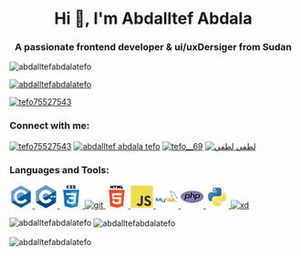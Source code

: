 <h1 align="center">Hi 👋, I'm Abdalltef Abdala</h1>
<h3 align="center">A passionate frontend developer & ui/uxDersiger from Sudan</h3>

<p align="left"> <img src="https://komarev.com/ghpvc/?username=abdalltefabdalatefo&label=Profile%20views&color=0e75b6&style=flat" alt="abdalltefabdalatefo" /> </p>

<p align="left"> <a href="https://github.com/ryo-ma/github-profile-trophy"><img src="https://github-profile-trophy.vercel.app/?username=abdalltefabdalatefo" alt="abdalltefabdalatefo" /></a> </p>

<p align="left"> <a href="https://twitter.com/tefo75527543" target="blank"><img src="https://img.shields.io/twitter/follow/tefo75527543?logo=twitter&style=for-the-badge" alt="tefo75527543" /></a> </p>

<h3 align="left">Connect with me:</h3>
<p align="left">
<a href="https://twitter.com/tefo75527543" target="blank"><img align="center" src="https://raw.githubusercontent.com/rahuldkjain/github-profile-readme-generator/master/src/images/icons/Social/twitter.svg" alt="tefo75527543" height="30" width="40" /></a>
<a href="https://fb.com/abdalltef abdala tefo" target="blank"><img align="center" src="https://raw.githubusercontent.com/rahuldkjain/github-profile-readme-generator/master/src/images/icons/Social/facebook.svg" alt="abdalltef abdala tefo" height="30" width="40" /></a>
<a href="https://instagram.com/tefo__69" target="blank"><img align="center" src="https://raw.githubusercontent.com/rahuldkjain/github-profile-readme-generator/master/src/images/icons/Social/instagram.svg" alt="tefo__69" height="30" width="40" /></a>
<a href="https://www.youtube.com/c/لطفي لطفي" target="blank"><img align="center" src="https://raw.githubusercontent.com/rahuldkjain/github-profile-readme-generator/master/src/images/icons/Social/youtube.svg" alt="لطفي لطفي" height="30" width="40" /></a>
</p>

<h3 align="left">Languages and Tools:</h3>
<p align="left"> <a href="https://www.cprogramming.com/" target="_blank" rel="noreferrer"> <img src="https://raw.githubusercontent.com/devicons/devicon/master/icons/c/c-original.svg" alt="c" width="40" height="40"/> </a> <a href="https://www.w3schools.com/cpp/" target="_blank" rel="noreferrer"> <img src="https://raw.githubusercontent.com/devicons/devicon/master/icons/cplusplus/cplusplus-original.svg" alt="cplusplus" width="40" height="40"/> </a> <a href="https://www.w3schools.com/css/" target="_blank" rel="noreferrer"> <img src="https://raw.githubusercontent.com/devicons/devicon/master/icons/css3/css3-original-wordmark.svg" alt="css3" width="40" height="40"/> </a> <a href="https://git-scm.com/" target="_blank" rel="noreferrer"> <img src="https://www.vectorlogo.zone/logos/git-scm/git-scm-icon.svg" alt="git" width="40" height="40"/> </a> <a href="https://www.w3.org/html/" target="_blank" rel="noreferrer"> <img src="https://raw.githubusercontent.com/devicons/devicon/master/icons/html5/html5-original-wordmark.svg" alt="html5" width="40" height="40"/> </a> <a href="https://developer.mozilla.org/en-US/docs/Web/JavaScript" target="_blank" rel="noreferrer"> <img src="https://raw.githubusercontent.com/devicons/devicon/master/icons/javascript/javascript-original.svg" alt="javascript" width="40" height="40"/> </a> <a href="https://www.mysql.com/" target="_blank" rel="noreferrer"> <img src="https://raw.githubusercontent.com/devicons/devicon/master/icons/mysql/mysql-original-wordmark.svg" alt="mysql" width="40" height="40"/> </a> <a href="https://www.php.net" target="_blank" rel="noreferrer"> <img src="https://raw.githubusercontent.com/devicons/devicon/master/icons/php/php-original.svg" alt="php" width="40" height="40"/> </a> <a href="https://www.python.org" target="_blank" rel="noreferrer"> <img src="https://raw.githubusercontent.com/devicons/devicon/master/icons/python/python-original.svg" alt="python" width="40" height="40"/> </a> <a href="https://www.adobe.com/products/xd.html" target="_blank" rel="noreferrer"> <img src="https://cdn.worldvectorlogo.com/logos/adobe-xd.svg" alt="xd" width="40" height="40"/> </a> </p>

<p><img align="left" src="https://github-readme-stats.vercel.app/api/top-langs?username=abdalltefabdalatefo&show_icons=true&locale=en&layout=compact" alt="abdalltefabdalatefo" /></p>

<p>&nbsp;<img align="center" src="https://github-readme-stats.vercel.app/api?username=abdalltefabdalatefo&show_icons=true&locale=en" alt="abdalltefabdalatefo" /></p>

<p><img align="center" src="https://github-readme-streak-stats.herokuapp.com/?user=abdalltefabdalatefo&" alt="abdalltefabdalatefo" /></p>


